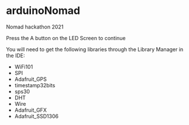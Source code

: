 # arduinoNomad
Nomad hackathon 2021

Press the A button on the LED Screen to continue

You will need to get the following libraries through the Library Manager in the IDE:
* WiFi101
* SPI
* Adafruit_GPS
* timestamp32bits
* sps30
* DHT
* Wire
* Adafruit_GFX
* Adafruit_SSD1306
